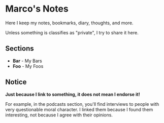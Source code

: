 # Marco's Notes

Here I keep my notes, bookmarks, diary, thoughts, and more.

Unless something is classifies as "private", I try to share it here.

## Sections

* **Bar** - My Bars
* **Foo** - My Foos

## Notice

**Just because I link to something, it does not mean I endorse it!**

For example, in the podcasts section, you'll find interviews to people with very questionable moral character.
I linked them because I found them interesting, not because I agree with their opinions.
